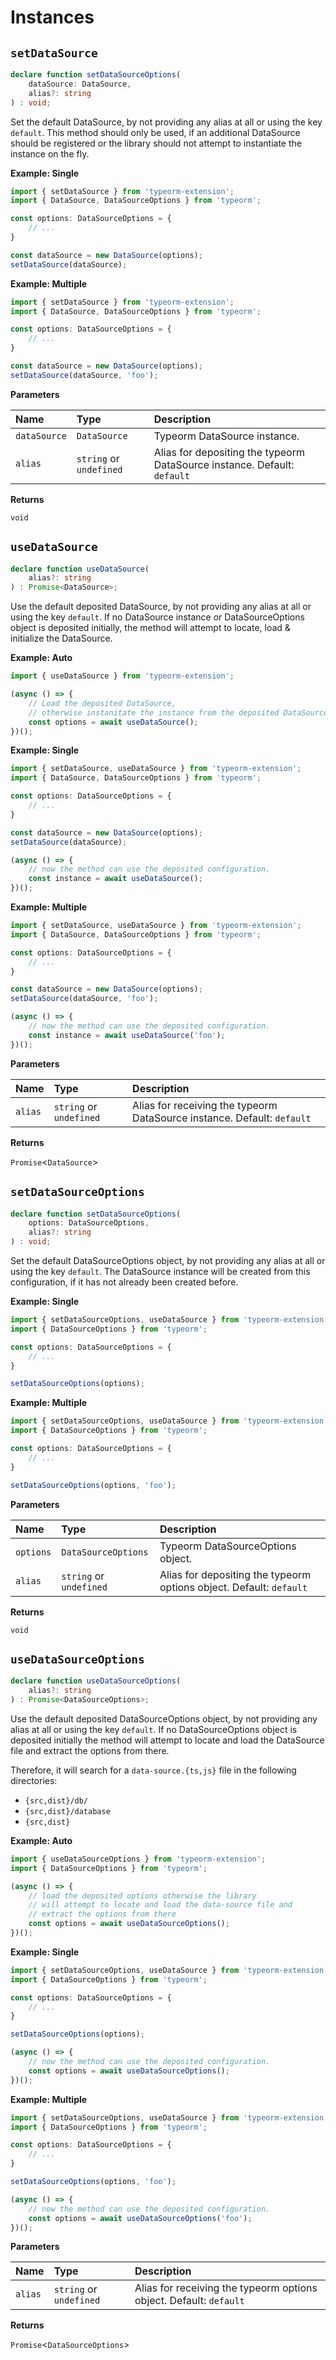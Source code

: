 # Instances

## `setDataSource`

```typescript
declare function setDataSourceOptions(
    dataSource: DataSource,
    alias?: string
) : void;
```

Set the default DataSource, by not providing any alias at all or using the key `default`.
This method should only be used, if an additional DataSource should be registered or the library should
not attempt to instantiate the instance on the fly.

**Example: Single**
```typescript
import { setDataSource } from 'typeorm-extension';
import { DataSource, DataSourceOptions } from 'typeorm';

const options: DataSourceOptions = {
    // ...
}

const dataSource = new DataSource(options);
setDataSource(dataSource);
```

**Example: Multiple**
```typescript
import { setDataSource } from 'typeorm-extension';
import { DataSource, DataSourceOptions } from 'typeorm';

const options: DataSourceOptions = {
    // ...
}

const dataSource = new DataSource(options);
setDataSource(dataSource, 'foo');
```

**Parameters**

| Name         | Type                    | Description                                                              |
|:-------------|:------------------------|:-------------------------------------------------------------------------|
| `dataSource` | `DataSource`            | Typeorm DataSource instance.                                             |
| `alias`      | `string` or `undefined` | Alias for depositing the typeorm DataSource instance. Default: `default` |

**Returns**

`void`

## `useDataSource`

```typescript
declare function useDataSource(
    alias?: string
) : Promise<DataSource>;
```

Use the default deposited DataSource, by not providing any alias at all or using the key `default`.
If no DataSource instance or DataSourceOptions object is deposited initially, the method will attempt
to locate, load & initialize the DataSource.

**Example: Auto**
```typescript
import { useDataSource } from 'typeorm-extension';

(async () => {
    // Load the deposited DataSource,
    // otherwise instanitate the instance from the deposited DataSourceOptions object
    const options = await useDataSource();
})();
```

**Example: Single**
```typescript
import { setDataSource, useDataSource } from 'typeorm-extension';
import { DataSource, DataSourceOptions } from 'typeorm';

const options: DataSourceOptions = {
    // ...
}

const dataSource = new DataSource(options);
setDataSource(dataSource);

(async () => {
    // now the method can use the deposited configuration.
    const instance = await useDataSource();
})();
```

**Example: Multiple**
```typescript
import { setDataSource, useDataSource } from 'typeorm-extension';
import { DataSource, DataSourceOptions } from 'typeorm';

const options: DataSourceOptions = {
    // ...
}

const dataSource = new DataSource(options);
setDataSource(dataSource, 'foo');

(async () => {
    // now the method can use the deposited configuration.
    const instance = await useDataSource('foo');
})();
```

**Parameters**

| Name      | Type                    | Description                                                             |
|:----------|:------------------------|:------------------------------------------------------------------------|
| `alias`   | `string` or `undefined` | Alias for receiving the typeorm DataSource instance. Default: `default` |

**Returns**

`Promise`<`DataSource`>

## `setDataSourceOptions`

```typescript
declare function setDataSourceOptions(
    options: DataSourceOptions,
    alias?: string
) : void;
```

Set the default DataSourceOptions object, by not providing any alias at all or using the key `default`.
The DataSource instance will be created from this configuration, if it has not already been created before.

**Example: Single**
```typescript
import { setDataSourceOptions, useDataSource } from 'typeorm-extension';
import { DataSourceOptions } from 'typeorm';

const options: DataSourceOptions = {
    // ...
}

setDataSourceOptions(options);
```

**Example: Multiple**
```typescript
import { setDataSourceOptions, useDataSource } from 'typeorm-extension';
import { DataSourceOptions } from 'typeorm';

const options: DataSourceOptions = {
    // ...
}

setDataSourceOptions(options, 'foo');
```

**Parameters**

| Name      | Type                    | Description                                                         |
|:----------|:------------------------|:--------------------------------------------------------------------|
| `options` | `DataSourceOptions`     | Typeorm DataSourceOptions object.                                   |
| `alias`   | `string` or `undefined` | Alias for depositing the typeorm options object. Default: `default` |

**Returns**

`void`

## `useDataSourceOptions` 

```typescript
declare function useDataSourceOptions(
    alias?: string
) : Promise<DataSourceOptions>;
```

Use the default deposited DataSourceOptions object, by not providing any alias at all or using the key `default`.
If no DataSourceOptions object is deposited initially the method will attempt to locate and load the DataSource file
and extract the options from there.

Therefore, it will search for a `data-source.{ts,js}` file in the following directories:

- `{src,dist}/db/`
- `{src,dist}/database`
- `{src,dist}`

**Example: Auto**
```typescript
import { useDataSourceOptions } from 'typeorm-extension';
import { DataSourceOptions } from 'typeorm';

(async () => {
    // load the deposited options otherwise the library
    // will attempt to locate and load the data-source file and
    // extract the options from there
    const options = await useDataSourceOptions();
})();
```

**Example: Single**
```typescript
import { setDataSourceOptions, useDataSource } from 'typeorm-extension';
import { DataSourceOptions } from 'typeorm';

const options: DataSourceOptions = {
    // ...
}

setDataSourceOptions(options);

(async () => {
    // now the method can use the deposited configuration.
    const options = await useDataSourceOptions();
})();
```

**Example: Multiple**
```typescript
import { setDataSourceOptions, useDataSource } from 'typeorm-extension';
import { DataSourceOptions } from 'typeorm';

const options: DataSourceOptions = {
    // ...
}

setDataSourceOptions(options, 'foo');

(async () => {
    // now the method can use the deposited configuration.
    const options = await useDataSourceOptions('foo');
})();
```

**Parameters**

| Name      | Type                    | Description                                                        |
|:----------|:------------------------|:-------------------------------------------------------------------|
| `alias`   | `string` or `undefined` | Alias for receiving the typeorm options object. Default: `default` |

**Returns**

`Promise`<`DataSourceOptions`>
